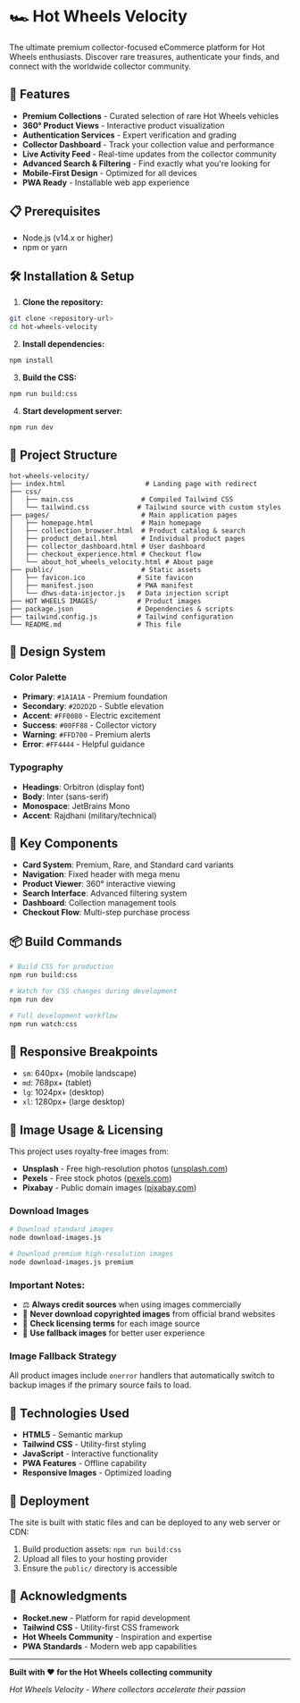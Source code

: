 # 🏎️ Hot Wheels Velocity

The ultimate premium collector-focused eCommerce platform for Hot Wheels enthusiasts. Discover rare treasures, authenticate your finds, and connect with the worldwide collector community.

## 🚀 Features

- **Premium Collections** - Curated selection of rare Hot Wheels vehicles
- **360° Product Views** - Interactive product visualization
- **Authentication Services** - Expert verification and grading
- **Collector Dashboard** - Track your collection value and performance
- **Live Activity Feed** - Real-time updates from the collector community
- **Advanced Search & Filtering** - Find exactly what you're looking for
- **Mobile-First Design** - Optimized for all devices
- **PWA Ready** - Installable web app experience

## 📋 Prerequisites

- Node.js (v14.x or higher)
- npm or yarn

## 🛠️ Installation & Setup

1. **Clone the repository:**
```bash
git clone <repository-url>
cd hot-wheels-velocity
```

2. **Install dependencies:**
```bash
npm install
```

3. **Build the CSS:**
```bash
npm run build:css
```

4. **Start development server:**
```bash
npm run dev
```

## 📁 Project Structure

```
hot-wheels-velocity/
├── index.html                    # Landing page with redirect
├── css/
│   ├── main.css                 # Compiled Tailwind CSS
│   └── tailwind.css            # Tailwind source with custom styles
├── pages/                       # Main application pages
│   ├── homepage.html            # Main homepage
│   ├── collection_browser.html  # Product catalog & search
│   ├── product_detail.html      # Individual product pages
│   ├── collector_dashboard.html # User dashboard
│   ├── checkout_experience.html # Checkout flow
│   └── about_hot_wheels_velocity.html # About page
├── public/                      # Static assets
│   ├── favicon.ico             # Site favicon
│   ├── manifest.json           # PWA manifest
│   └── dhws-data-injector.js   # Data injection script
├── HOT WHEELS IMAGES/          # Product images
├── package.json                # Dependencies & scripts
├── tailwind.config.js          # Tailwind configuration
└── README.md                   # This file
```

## 🎨 Design System

### Color Palette
- **Primary**: `#1A1A1A` - Premium foundation
- **Secondary**: `#2D2D2D` - Subtle elevation
- **Accent**: `#FF0080` - Electric excitement
- **Success**: `#00FF88` - Collector victory
- **Warning**: `#FFD700` - Premium alerts
- **Error**: `#FF4444` - Helpful guidance

### Typography
- **Headings**: Orbitron (display font)
- **Body**: Inter (sans-serif)
- **Monospace**: JetBrains Mono
- **Accent**: Rajdhani (military/technical)

## 🧩 Key Components

- **Card System**: Premium, Rare, and Standard card variants
- **Navigation**: Fixed header with mega menu
- **Product Viewer**: 360° interactive viewing
- **Search Interface**: Advanced filtering system
- **Dashboard**: Collection management tools
- **Checkout Flow**: Multi-step purchase process

## 📦 Build Commands

```bash
# Build CSS for production
npm run build:css

# Watch for CSS changes during development
npm run dev

# Full development workflow
npm run watch:css
```

## 📱 Responsive Breakpoints

- `sm`: 640px+ (mobile landscape)
- `md`: 768px+ (tablet)
- `lg`: 1024px+ (desktop)
- `xl`: 1280px+ (large desktop)

## 📸 Image Usage & Licensing

This project uses royalty-free images from:

- **Unsplash** - Free high-resolution photos ([unsplash.com](https://unsplash.com))
- **Pexels** - Free stock photos ([pexels.com](https://pexels.com))
- **Pixabay** - Public domain images ([pixabay.com](https://pixabay.com))

### Download Images
```bash
# Download standard images
node download-images.js

# Download premium high-resolution images
node download-images.js premium
```

### Important Notes:
- ⚖️ **Always credit sources** when using images commercially
- 🚫 **Never download copyrighted images** from official brand websites
- 📝 **Check licensing terms** for each image source
- 🔄 **Use fallback images** for better user experience

### Image Fallback Strategy
All product images include `onerror` handlers that automatically switch to backup images if the primary source fails to load.

## 🔧 Technologies Used

- **HTML5** - Semantic markup
- **Tailwind CSS** - Utility-first styling
- **JavaScript** - Interactive functionality
- **PWA Features** - Offline capability
- **Responsive Images** - Optimized loading

## 🚀 Deployment

The site is built with static files and can be deployed to any web server or CDN:

1. Build production assets: `npm run build:css`
2. Upload all files to your hosting provider
3. Ensure the `public/` directory is accessible

## 🙏 Acknowledgments

- **Rocket.new** - Platform for rapid development
- **Tailwind CSS** - Utility-first CSS framework
- **Hot Wheels Community** - Inspiration and expertise
- **PWA Standards** - Modern web app capabilities

---

**Built with ❤️ for the Hot Wheels collecting community**

*Hot Wheels Velocity - Where collectors accelerate their passion*
